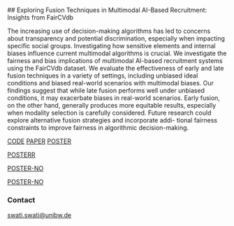 <br>
## Exploring Fusion Techniques in Multimodal AI-Based Recruitment: Insights from FairCVdb

The increasing use of decision-making algorithms has led to concerns about transparency and potential
discrimination, especially when impacting specific social groups. Investigating how sensitive elements
and internal biases influence current multimodal algorithms is crucial. We investigate the fairness and
bias implications of multimodal AI-based recruitment systems using the FairCVdb dataset. We evaluate
the effectiveness of early and late fusion techniques in a variety of settings, including unbiased ideal
conditions and biased real-world scenarios with multimodal biases. Our findings suggest that while late
fusion performs well under unbiased conditions, it may exacerbate biases in real-world scenarios. Early
fusion, on the other hand, generally produces more equitable results, especially when modality selection
is carefully considered. Future research could explore alternative fusion strategies and incorporate addi-
tional fairness constraints to improve fairness in algorithmic decision-making. 

[CODE](https://github.com/Swati17293/Multimodal-AI-Based-Recruitment-FairCVdb) 
[PAPER](https://github.com/Swati17293/Multimodal-AI-Based-Recruitment-FairCVdb/blob/main/Paper.pdf) 
[POSTER](https://github.com/Swati17293/Multimodal-AI-Based-Recruitment-FairCVdb/blob/main/Poster.pdf)

<a href="https://github.com/Swati17293/bias-in-fusion-EWAF24/blob/main/assets/img/Poster.pdf" type="application/pdf">POSTERR</a>

<a href="https://github.com/Swati17293/bias-in-fusion-EWAF24/blob/main/assets/img/Poster.pdf">POSTER-NO</a>

<a href="/assets/img/Poster.pdf">POSTER-NO</a>


### Contact
[swati.swati@unibw.de](mailto:swati.swati@unibw.de) 
